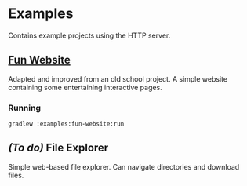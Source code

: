 # Examples

Contains example projects using the HTTP server.

## [Fun Website](/examples/fun-website)

Adapted and improved from an old school project. A simple website containing some entertaining interactive pages.

### Running

`gradlew :examples:fun-website:run`

## _(To do)_ File Explorer

Simple web-based file explorer. Can navigate directories and download files.
